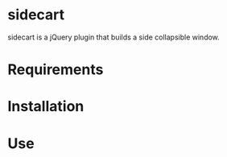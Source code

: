 # sidecart

sidecart is a jQuery plugin that builds a side collapsible window.

# Requirements

# Installation

# Use
